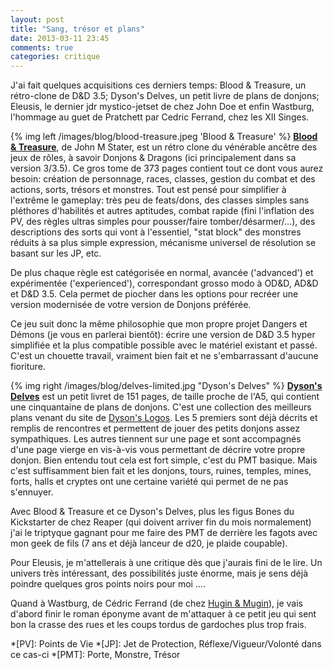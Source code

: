 ```yaml
---
layout: post
title: "Sang, trésor et plans"
date: 2013-03-11 23:45
comments: true
categories: critique
---
```


J'ai fait quelques acquisitions ces derniers temps: Blood &amp; Treasure, un rétro-clone de D&amp;D 3.5; Dyson's Delves, un petit livre de plans de donjons; Eleusis, le dernier jdr mystico-jetset de chez John Doe et enfin Wastburg, l'hommage au guet de Pratchett par Cedric Ferrand, chez les XII Singes.

<!-- more -->

{% img left /images/blog/blood-treasure.jpeg 'Blood &amp; Treasure' %}
**[Blood &amp; Treasure](http://matt-landofnod.blogspot.be/p/blood-treasure.html)**, de John M Stater, est un rétro clone du vénérable ancêtre des jeux de rôles, à savoir Donjons &amp; Dragons (ici principalement dans sa version 3/3.5). Ce gros tome de 373 pages contient tout ce dont vous aurez besoin: création de personnage, races, classes, gestion du combat et des actions, sorts, trésors et monstres. Tout est pensé pour simplifier à l'extrême le gameplay: très peu de feats/dons, des classes simples sans pléthores d'habilités et autres aptitudes, combat rapide (fini l'inflation des PV, des règles ultras simples pour pousser/faire tomber/désarmer/...), des descriptions des sorts qui vont à l'essentiel, "stat block" des monstres réduits à sa plus simple expression, mécanisme universel de résolution se basant sur les JP, etc. 

De plus chaque règle est catégorisée en normal, avancée ('advanced') et expérimentée ('experienced'), correspondant grosso modo à OD&amp;D, AD&amp;D et D&amp;D 3.5. Cela permet de piocher dans les options pour recréer une version modernisée de votre version de Donjons préférée. 

Ce jeu suit donc la même philosophie que mon propre projet Dangers et Démons (je vous en parlerai bientôt): écrire une version de D&amp;D 3.5 hyper simplifiée et la plus compatible possible avec le matériel existant et passé. C'est un chouette travail, vraiment bien fait et ne s'embarrassant d'aucune fioriture.

{% img right /images/blog/delves-limited.jpg "Dyson's Delves" %}
**[Dyson's Delves](http://rpgcharacters.wordpress.com/zerobarrier/dysons-delves/)** est un petit livret de 151 pages, de taille proche de l'A5, qui contient une cinquantaine de plans de donjons. C'est une collection des meilleurs plans venant du site de [Dyson's Logos](http://rpgcharacters.wordpress.com/). Les 5 premiers sont déjà décrits et remplis de rencontres et permettent de jouer des petits donjons assez sympathiques. Les autres tiennent sur une page et sont accompagnés d'une page vierge en vis-à-vis vous permettant de décrire votre propre donjon. Bien entendu tout cela est fort simple, c'est du PMT basique. Mais c'est suffisamment bien fait et les donjons, tours, ruines, temples, mines, forts, halls et cryptes ont une certaine variété qui permet de ne pas s'ennuyer.

Avec Blood &amp; Treasure et ce Dyson's Delves, plus les figus Bones du Kickstarter de chez Reaper (qui doivent arriver fin du mois normalement) j'ai le triptyque gagnant pour me faire des PMT de derrière les fagots avec mon geek de fils (7 ans et déjà lanceur de d20, je plaide coupable).

Pour Eleusis, je m'attellerais à une critique dès que j'aurais fini de le lire. Un univers très intéressant, des possibilités juste énorme, mais je sens déjà poindre quelques gros points noirs pour moi .... 

Quand à Wastburg, de Cédric Ferrand (de chez [Hugin &amp; Mugin](http://hu-mu.blogspot.fr/)), je vais d'abord finir le roman éponyme avant de m'attaquer à ce petit jeu qui sent bon la crasse des rues et les coups tordus de gardoches plus trop frais. 

*[PV]: Points de Vie
*[JP]: Jet de Protection, Réflexe/Vigueur/Volonté dans ce cas-ci
*[PMT]: Porte, Monstre, Trésor

